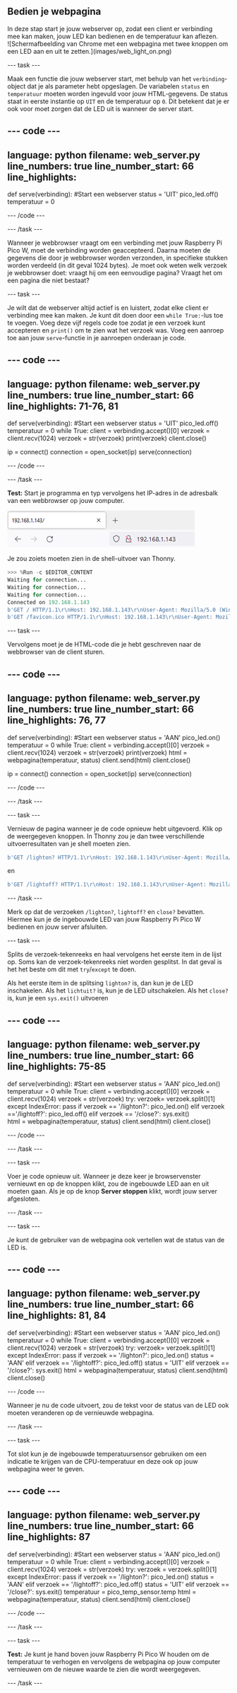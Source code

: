 ## Bedien je webpagina

<div style="display: flex; flex-wrap: wrap">
<div style="flex-basis: 200px; flex-grow: 1; margin-right: 15px;">
In deze stap start je jouw webserver op, zodat een client er verbinding mee kan maken, jouw LED kan bedienen en de temperatuur kan aflezen.
</div>
<div>
![Schermafbeelding van Chrome met een webpagina met twee knoppen om een LED aan en uit te zetten.](images/web_light_on.png)
</div>
</div>

\--- task ---

Maak een functie die jouw webserver start, met behulp van het `verbinding`-object dat je als parameter hebt opgeslagen. De variabelen `status` en `temperatuur` moeten worden ingevuld voor jouw HTML-gegevens. De status staat in eerste instantie op `UIT` en de temperatuur op `0`. Dit betekent dat je er ook voor moet zorgen dat de LED uit is wanneer de server start.

## --- code ---

language: python
filename: web_server.py
line_numbers: true
line_number_start: 66
line_highlights:
-----------------------------------------------------

def serve(verbinding):
\#Start een webserver
status = 'UIT'
pico_led.off()
temperatuur = 0

\--- /code ---

\--- /task ---

Wanneer je webbrowser vraagt om een verbinding met jouw Raspberry Pi Pico W, moet de verbinding worden geaccepteerd. Daarna moeten de gegevens die door je webbrowser worden verzonden, in specifieke stukken worden verdeeld (in dit geval 1024 bytes). Je moet ook weten welk verzoek je webbrowser doet: vraagt hij om een eenvoudige pagina? Vraagt het om een pagina die niet bestaat?

\--- task ---

Je wilt dat de webserver altijd actief is en luistert, zodat elke client er verbinding mee kan maken. Je kunt dit doen door een `while True:`-lus toe te voegen. Voeg deze vijf regels code toe zodat je een verzoek kunt accepteren en `print()` om te zien wat het verzoek was. Voeg een aanroep toe aan jouw `serve`-functie in je aanroepen onderaan je code.

## --- code ---

language: python
filename: web_server.py
line_numbers: true
line_number_start: 66
line_highlights: 71-76, 81
---------------------------------------------------------------

def serve(verbinding):
\#Start een webserver
status = 'UIT'
pico_led.off()
temperatuur = 0
while True:
client = verbinding.accept()[0]
verzoek = client.recv(1024)
verzoek = str(verzoek)
print(verzoek)
client.close()

ip = connect()
connection = open_socket(ip)
serve(connection)

\--- /code ---

\--- /task ---

**Test:** Start je programma en typ vervolgens het IP-adres in de adresbalk van een webbrowser op jouw computer.

![Een browseradresbalk met het IP-adres van de Pico ingetypt.](images/browser_ip.png)

Je zou zoiets moeten zien in de shell-uitvoer van Thonny.

```python
>>> %Run -c $EDITOR_CONTENT
Waiting for connection...
Waiting for connection...
Waiting for connection...
Connected on 192.168.1.143
b'GET / HTTP/1.1\r\nHost: 192.168.1.143\r\nUser-Agent: Mozilla/5.0 (Windows NT 10.0; Win64; x64; rv:101.0) Gecko/20100101 Firefox/101.0\r\nAccept: text/html,application/xhtml+xml,application/xml;q=0.9,image/avif,image/webp,*/*;q=0.8\r\nAccept-Language: en-GB,en;q=0.5\r\nAccept-Encoding: gzip, deflate\r\nConnection: keep-alive\r\nUpgrade-Insecure-Requests: 1\r\n\r\n'
b'GET /favicon.ico HTTP/1.1\r\nHost: 192.168.1.143\r\nUser-Agent: Mozilla/5.0 (Windows NT 10.0; Win64; x64; rv:101.0) Gecko/20100101 Firefox/101.0\r\nAccept: image/avif,image/webp,*/*\r\nAccept-Language: en-GB,en;q=0.5\r\nAccept-Encoding: gzip, deflate\r\nConnection: keep-alive\r\nReferer: http://192.168.1.143/\r\n\r\n'
```

\--- task ---

Vervolgens moet je de HTML-code die je hebt geschreven naar de webbrowser van de client sturen.

## --- code ---

language: python
filename: web_server.py
line_numbers: true
line_number_start: 66
line_highlights: 76, 77
------------------------------------------------------------

def serve(verbinding):
\#Start een webserver
status = 'AAN'
pico_led.on()
temperatuur = 0
while True:
client = verbinding.accept()[0]
verzoek = client.recv(1024)
verzoek = str(verzoek)
print(verzoek)
html = webpagina(temperatuur, status)
client.send(html)
client.close()

ip = connect()
connection = open_socket(ip)
serve(connection)

\--- /code ---

\--- /task ---

\--- task ---

Vernieuw de pagina wanneer je de code opnieuw hebt uitgevoerd. Klik op de weergegeven knoppen. In Thonny zou je dan twee verschillende uitvoerresultaten van je shell moeten zien.

```python
b'GET /lighton? HTTP/1.1\r\nHost: 192.168.1.143\r\nUser-Agent: Mozilla/5.0 (Windows NT 10.0; Win64; x64; rv:101.0) Gecko/20100101 Firefox/101.0\r\nAccept: text/html,application/xhtml+xml,application/xml;q=0.9,image/avif,image/webp,*/*;q=0.8\r\nAccept-Language: en-GB,en;q=0.5\r\nAccept-Encoding: gzip, deflate\r\nConnection: keep-alive\r\nReferer: http://192.168.1.143/\r\nUpgrade-Insecure-Requests: 1\r\n\r\n'
```

en

```python
b'GET /lightoff? HTTP/1.1\r\nHost: 192.168.1.143\r\nUser-Agent: Mozilla/5.0 (Windows NT 10.0; Win64; x64; rv:101.0) Gecko/20100101 Firefox/101.0\r\nAccept: text/html,application/xhtml+xml,application/xml;q=0.9,image/avif,image/webp,*/*;q=0.8\r\nAccept-Language: en-GB,en;q=0.5\r\nAccept-Encoding: gzip, deflate\r\nConnection: keep-alive\r\nReferer: http://192.168.1.143/lighton?\r\nUpgrade-Insecure-Requests: 1\r\n\r\n'
```

\--- /task ---

Merk op dat de verzoeken `/lighton?`, `lightoff?` en `close?` bevatten. Hiermee kun je de ingebouwde LED van jouw Raspberry Pi Pico W bedienen en jouw server afsluiten.

\--- task ---

Splits de verzoek-tekenreeks en haal vervolgens het eerste item in de lijst op. Soms kan de verzoek-tekenreeks niet worden gesplitst. In dat geval is het het beste om dit met `try`/`except` te doen.

Als het eerste item in de splitsing `lighton?` is, dan kun je de LED inschakelen. Als het `lichtuit?` is, kun je de LED uitschakelen. Als het `close?` is, kun je een `sys.exit()` uitvoeren

## --- code ---

language: python
filename: web_server.py
line_numbers: true
line_number_start: 66
line_highlights: 75-85
-----------------------------------------------------------

def serve(verbinding):
\#Start een webserver
status = 'AAN'
pico_led.on()
temperatuur = 0
while True:
client = verbinding.accept()[0]
verzoek = client.recv(1024)
verzoek = str(verzoek)
try:
verzoek= verzoek.split()[1]
except IndexError:
pass
if verzoek == '/lighton?':
pico_led.on()
elif verzoek =='/lightoff?':
pico_led.off()
elif verzoek == '/close?':
sys.exit()\
html = webpagina(temperatuur, status)
client.send(html)
client.close()

\--- /code ---

\--- /task ---

\--- task ---

Voer je code opnieuw uit. Wanneer je deze keer je browservenster vernieuwt en op de knoppen klikt, zou de ingebouwde LED aan en uit moeten gaan. Als je op de knop **Server stoppen** klikt, wordt jouw server afgesloten.

\--- /task ---

\--- task ---

Je kunt de gebruiker van de webpagina ook vertellen wat de status van de LED is.

## --- code ---

language: python
filename: web_server.py
line_numbers: true
line_number_start: 66
line_highlights: 81, 84
------------------------------------------------------------

def serve(verbinding):
\#Start een webserver
status = 'AAN'
pico_led.on()
temperatuur = 0
while True:
client = verbinding.accept()[0]
verzoek = client.recv(1024)
verzoek = str(verzoek)
try:
verzoek= verzoek.split()[1]
except IndexError:
pass
if verzoek == '/lighton?':
pico_led.on()
status = 'AAN'
elif verzoek == '/lightoff?':
pico_led.off()
status = 'UIT'
elif verzoek == '/close?':
sys.exit()
html = webpagina(temperatuur, status)
client.send(html)
client.close()

\--- /code ---

Wanneer je nu de code uitvoert, zou de tekst voor de status van de LED ook moeten veranderen op de vernieuwde webpagina.

\--- /task ---

\--- task ---

Tot slot kun je de ingebouwde temperatuursensor gebruiken om een indicatie te krijgen van de CPU-temperatuur en deze ook op jouw webpagina weer te geven.

## --- code ---

language: python
filename: web_server.py
line_numbers: true
line_number_start: 66
line_highlights: 87
--------------------------------------------------------

def serve(verbinding):
\#Start een webserver
status = 'AAN'
pico_led.on()
temperatuur = 0
while True:
client = verbinding.accept()[0]
verzoek = client.recv(1024)
verzoek = str(verzoek)
try:
verzoek = verzoek.split()[1]
except IndexError:
pass
if verzoek == '/lighton?':
pico_led.on()
status = 'AAN'
elif verzoek == '/lightoff?':
pico_led.off()
status = 'UIT'
elif verzoek == '/close?':
sys.exit()
temperatuur = pico_temp_sensor.temp
html = webpagina(temperatuur, status)
client.send(html)
client.close()

\--- /code ---

\--- /task ---

\--- task ---

**Test:** Je kunt je hand boven jouw Raspberry Pi Pico W houden om de temperatuur te verhogen en vervolgens de webpagina op jouw computer vernieuwen om de nieuwe waarde te zien die wordt weergegeven.

\--- /task ---
